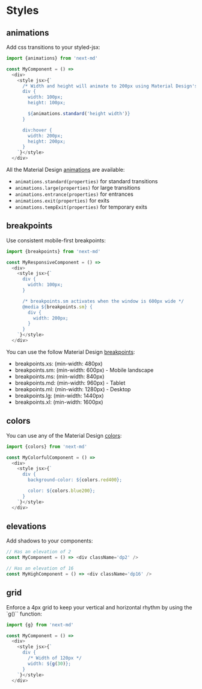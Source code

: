 # Styles

## animations

Add css transitions to your styled-jsx:

```js
import {animations} from 'next-md'

const MyComponent = () =>
  <div>
    <style jsx>{`
      /* Width and height will animate to 200px using Material Design's standard animation */
      div {
        width: 100px;
        height: 100px;

        ${animations.standard('height width')}
      }

      div:hover {
        width: 200px;
        height: 200px;
      }
    `}</style>
  </div>
```

All the Material Design [animations](https://material.io/guidelines/motion/duration-easing.html) are available:

- `animations.standard(properties)` for standard transitions
- `animations.large(properties)` for large transitions
- `animations.entrance(properties)` for entrances
- `animations.exit(properties)` for exits
- `animations.tempExit(properties)` for temporary exits


## breakpoints

Use consistent mobile-first breakpoints:

```js
import {breakpoints} from 'next-md'

const MyResponsiveComponent = () =>
  <div>
    <style jsx>{`
      div {
        width: 100px;
      }

      /* breakpoints.sm activates when the window is 600px wide */
      @media ${breakpoints.sm} {
        div {
          width: 200px;
        }
      }
    `}</style>
  </div>
```

You can use the follow Material Design [breakpoints](https://material.io/guidelines/layout/responsive-ui.html#responsive-ui-breakpoints):

- breakpoints.xs: (min-width: 480px)
- breakpoints.sm: (min-width: 600px) - Mobile landscape
- breakpoints.ms: (min-width: 840px)
- breakpoints.md: (min-width: 960px) - Tablet
- breakpoints.ml: (min-width: 1280px) - Desktop
- breakpoints.lg: (min-width: 1440px)
- breakpoints.xl: (min-width: 1600px)

## colors

You can use any of the Material Design [colors](https://material.io/guidelines/style/color.html#color-color-palette):

```js
import {colors} from 'next-md'

const MyColorfulComponent = () =>
  <div>
    <style jsx>{`
      div {
        background-color: ${colors.red400};

        color: ${colors.blue200};
      }
    `}</style>
  </div>
```

## elevations

Add shadows to your components:

```js
// Has an elevation of 2
const MyComponent = () => <div className='dp2' />

// Has an elevation of 16
const MyHighComponent = () => <div className='dp16' />
```

## grid

Enforce a 4px grid to keep your vertical and horizontal rhythm by using the `g()`` function:

```js
import {g} from 'next-md'

const MyComponent = () =>
  <div>
    <style jsx>{`
      div {
        /* Width of 120px */
        width: ${g(30)};
      }
    `}</style>
  </div>
```
